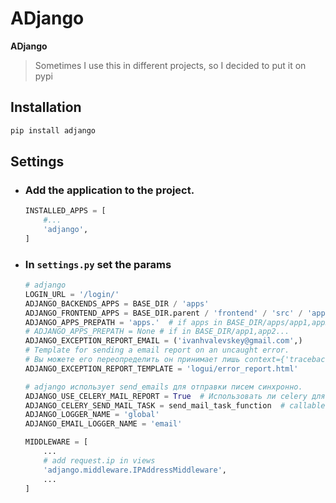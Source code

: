 # ADjango 

**ADjango** 
> Sometimes I use this in different projects, so I decided to put it on pypi

## Installation
```bash
pip install adjango
```

## Settings

* ### Add the application to the project.
    ```python
    INSTALLED_APPS = [
        #...
        'adjango',
    ]
    ```
* ### In `settings.py` set the params
    ```python
    # adjango
    LOGIN_URL = '/login/'
    ADJANGO_BACKENDS_APPS = BASE_DIR / 'apps'
    ADJANGO_FRONTEND_APPS = BASE_DIR.parent / 'frontend' / 'src' / 'apps'
    ADJANGO_APPS_PREPATH = 'apps.'  # if apps in BASE_DIR/apps/app1,app2...
    # ADJANGO_APPS_PREPATH = None # if in BASE_DIR/app1,app2...
    ADJANGO_EXCEPTION_REPORT_EMAIL = ('ivanhvalevskey@gmail.com',)
    # Template for sending a email report on an uncaught error.
    # Вы можете его переопределить он принимает лишь context={'traceback': 'str'}
    ADJANGO_EXCEPTION_REPORT_TEMPLATE = 'logui/error_report.html'
    
    # adjango использует send_emails для отправки писем синхронно.
    ADJANGO_USE_CELERY_MAIL_REPORT = True  # Использовать ли celery для отправки писем
    ADJANGO_CELERY_SEND_MAIL_TASK = send_mail_task_function  # callable task
    ADJANGO_LOGGER_NAME = 'global'
    ADJANGO_EMAIL_LOGGER_NAME = 'email'
    ```
    ```python
    MIDDLEWARE = [
        ...
        # add request.ip in views
        'adjango.middleware.IPAddressMiddleware',  
        ...
    ]
    ```
